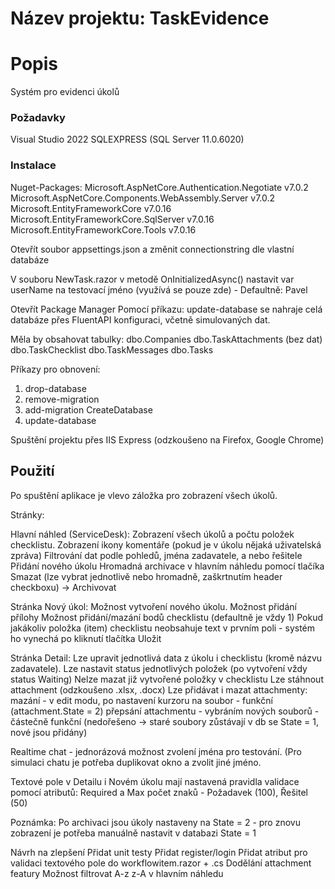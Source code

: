 # Název projektu: TaskEvidence

# Popis
Systém pro evidenci úkolů

### Požadavky

Visual Studio 2022
SQLEXPRESS (SQL Server 11.0.6020)

### Instalace

Nuget-Packages:
Microsoft.AspNetCore.Authentication.Negotiate v7.0.2
Microsoft.AspNetCore.Components.WebAssembly.Server v7.0.2
Microsoft.EntityFrameworkCore v7.0.16
Microsoft.EntityFrameworkCore.SqlServer v7.0.16
Microsoft.EntityFrameworkCore.Tools v7.0.16

Otevřít soubor appsettings.json a změnit connectionstring dle vlastní databáze

V souboru NewTask.razor v metodě OnInitializedAsync()
nastavit var userName na testovací jméno (využívá se pouze zde) - Defaultně: Pavel


Otevřít Package Manager
Pomocí příkazu:
update-database se nahraje celá databáze přes FluentAPI konfiguraci, včetně simulovaných dat.

Měla by obsahovat tabulky:
dbo.Companies
dbo.TaskAttachments (bez dat)
dbo.TaskChecklist
dbo.TaskMessages
dbo.Tasks

Příkazy pro obnovení:
1. drop-database
2. remove-migration
3. add-migration CreateDatabase
4. update-database

Spuštění projektu přes IIS Express (odzkoušeno na Firefox, Google Chrome)

## Použití

Po spuštění aplikace je vlevo záložka pro zobrazení všech úkolů.

Stránky:

Hlavní náhled (ServiceDesk):
Zobrazení všech úkolů a počtu položek checklistu.
Zobrazení ikony komentáře (pokud je v úkolu nějaká uživatelská zpráva)
Filtrování dat podle pohledů, jména zadavatele, a nebo řešitele
Přidání nového úkolu
Hromadná archivace v hlavním náhledu pomocí tlačíka Smazat (lze vybrat jednotlivě nebo hromadně, zaškrtnutím header checkboxu) -> Archivovat


Stránka Nový úkol:
Možnost vytvoření nového úkolu.
Možnost přidání přílohy
Možnost přidání/mazání bodů checklistu (defaultně je vždy 1)
Pokud jakákoliv položka (item) checklistu neobsahuje text v prvním poli - systém ho vynechá po kliknutí tlačítka Uložit


Stránka Detail:
Lze upravit jednotlivá data z úkolu i checklistu (kromě názvu zadavatele).
Lze nastavit status jednotlivých položek (po vytvoření vždy status Waiting)
Nelze mazat již vytvořené položky v checklistu
Lze stáhnout attachment (odzkoušeno .xlsx, .docx)
Lze přidávat i mazat attachmenty:
	mazání - v edit modu, po nastavení kurzoru na soubor - funkční (attachment.State = 2)
	přepsání attachmentu - vybráním nových souborů - částečně funkční (nedořešeno -> staré soubory zůstávají v db se State = 1, nové jsou přidány)

Realtime chat - jednorázová možnost zvolení jména pro testování. (Pro simulaci chatu je potřeba duplikovat okno a zvolit jiné jméno.

Textové pole v Detailu i Novém úkolu mají nastavená pravidla validace pomocí atributů:
Required a Max počet znaků - Požadavek (100), Řešitel (50)


Poznámka:
Po archivaci jsou úkoly nastaveny na State = 2 - pro znovu zobrazení je potřeba manuálně nastavit v databazi State = 1

Návrh na zlepšení
Přidat unit testy
Přidat register/login
Přidat atribut pro validaci textového pole do workflowitem.razor + .cs
Dodělání attachment featury
Možnost filtrovat A-z z-A v hlavním náhledu
